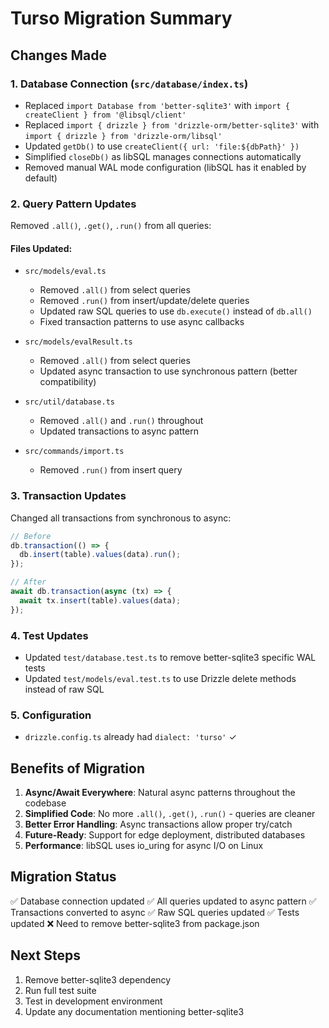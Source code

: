 # Turso Migration Summary

## Changes Made

### 1. Database Connection (`src/database/index.ts`)
- Replaced `import Database from 'better-sqlite3'` with `import { createClient } from '@libsql/client'`
- Replaced `import { drizzle } from 'drizzle-orm/better-sqlite3'` with `import { drizzle } from 'drizzle-orm/libsql'`
- Updated `getDb()` to use `createClient({ url: 'file:${dbPath}' })`
- Simplified `closeDb()` as libSQL manages connections automatically
- Removed manual WAL mode configuration (libSQL has it enabled by default)

### 2. Query Pattern Updates
Removed `.all()`, `.get()`, `.run()` from all queries:

#### Files Updated:
- `src/models/eval.ts`
  - Removed `.all()` from select queries
  - Removed `.run()` from insert/update/delete queries
  - Updated raw SQL queries to use `db.execute()` instead of `db.all()`
  - Fixed transaction patterns to use async callbacks

- `src/models/evalResult.ts`
  - Removed `.all()` from select queries
  - Updated async transaction to use synchronous pattern (better compatibility)

- `src/util/database.ts`
  - Removed `.all()` and `.run()` throughout
  - Updated transactions to async pattern

- `src/commands/import.ts`
  - Removed `.run()` from insert query

### 3. Transaction Updates
Changed all transactions from synchronous to async:
```typescript
// Before
db.transaction(() => {
  db.insert(table).values(data).run();
});

// After
await db.transaction(async (tx) => {
  await tx.insert(table).values(data);
});
```

### 4. Test Updates
- Updated `test/database.test.ts` to remove better-sqlite3 specific WAL tests
- Updated `test/models/eval.test.ts` to use Drizzle delete methods instead of raw SQL

### 5. Configuration
- `drizzle.config.ts` already had `dialect: 'turso'` ✓

## Benefits of Migration

1. **Async/Await Everywhere**: Natural async patterns throughout the codebase
2. **Simplified Code**: No more `.all()`, `.get()`, `.run()` - queries are cleaner
3. **Better Error Handling**: Async transactions allow proper try/catch
4. **Future-Ready**: Support for edge deployment, distributed databases
5. **Performance**: libSQL uses io_uring for async I/O on Linux

## Migration Status

✅ Database connection updated
✅ All queries updated to async pattern
✅ Transactions converted to async
✅ Raw SQL queries updated
✅ Tests updated
❌ Need to remove better-sqlite3 from package.json

## Next Steps

1. Remove better-sqlite3 dependency
2. Run full test suite
3. Test in development environment
4. Update any documentation mentioning better-sqlite3